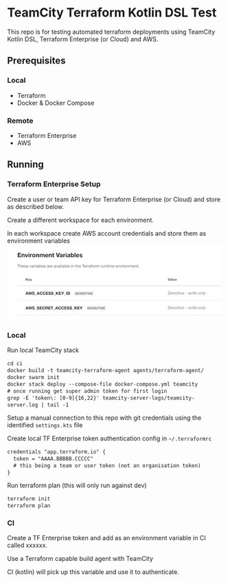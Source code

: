 # TeamCity Terraform Kotlin DSL Test

This repo is for testing automated terraform deployments using TeamCity Kotlin DSL,
 Terraform Enterprise (or Cloud) and AWS.
 
## Prerequisites

### Local
* Terraform
* Docker & Docker Compose

### Remote
* Terraform Enterprise 
* AWS

## Running

### Terraform Enterprise Setup

Create a user or team API key for Terraform Enterprise (or Cloud) and store as described below.

Create a different workspace for each environment.

In each workspace create AWS account credentials and store them as environment variables
![Terraform Enterprise Environment Variables](resources/tf-variables.png)

### Local

Run local TeamCity stack

```shell script
cd ci
docker build -t teamcity-terraform-agent agents/terraform-agent/
docker swarm init
docker stack deploy --compose-file docker-compose.yml teamcity
# once running get super admin token for first login
grep -E 'token\: [0-9]{16,22}' teamcity-server-logs/teamcity-server.log | tail -1
```

Setup a manual connection to this repo with git credentials using the identified `settings.kts` file

Create local TF Enterprise token authentication config in `~/.terraformrc`

```hcl-terraform
credentials "app.terraform.io" {
  token = "AAAA.BBBBB.CCCCC"
  # this being a team or user token (not an organisation token)
}
```

Run terraform plan (this will only run against dev)
```shell script
terraform init
terraform plan
```

### CI

Create a TF Enterprise token and add as an environment variable in CI called xxxxxx.

Use a Terraform capable build agent with TeamCity

CI (kotlin) will pick up this variable and use it to authenticate.
